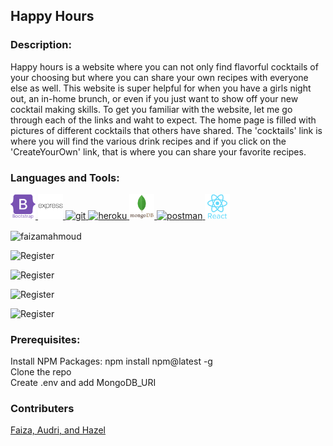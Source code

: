 <h2 align="left">Happy Hours</h2>


<h3 align="left">Description:</h3>
Happy hours is a website where you can not only find flavorful cocktails of your choosing but where you can share your own recipes with everyone else as well. This website is super helpful for when you have a girls night out, an in-home brunch, or even if you just want to show off your new cocktail making skills. To get you familiar with the website, let me go through each of the links and waht to expect. The home page is filled with pictures of different cocktails that others have shared. The 'cocktails' link is where you will find the various drink recipes and if you click on the 'CreateYourOwn' link, that is where you can share your favorite recipes. 



<h3 align="left">Languages and Tools:</h3>
<p align="left"> <a href="https://getbootstrap.com" target="_blank" rel="noreferrer"> <img src="https://raw.githubusercontent.com/devicons/devicon/master/icons/bootstrap/bootstrap-plain-wordmark.svg" alt="bootstrap" width="40" height="40"/> </a> <a href="https://expressjs.com" target="_blank" rel="noreferrer"> <img src="https://raw.githubusercontent.com/devicons/devicon/master/icons/express/express-original-wordmark.svg" alt="express" width="40" height="40"/> </a> <a href="https://git-scm.com/" target="_blank" rel="noreferrer"> <img src="https://www.vectorlogo.zone/logos/git-scm/git-scm-icon.svg" alt="git" width="40" height="40"/> </a> <a href="https://heroku.com" target="_blank" rel="noreferrer"> <img src="https://www.vectorlogo.zone/logos/heroku/heroku-icon.svg" alt="heroku" width="40" height="40"/> </a> <a href="https://www.mongodb.com/" target="_blank" rel="noreferrer"> <img src="https://raw.githubusercontent.com/devicons/devicon/master/icons/mongodb/mongodb-original-wordmark.svg" alt="mongodb" width="40" height="40"/> </a> <a href="https://postman.com" target="_blank" rel="noreferrer"> <img src="https://www.vectorlogo.zone/logos/getpostman/getpostman-icon.svg" alt="postman" width="40" height="40"/> </a> <a href="https://reactjs.org/" target="_blank" rel="noreferrer"> <img src="https://raw.githubusercontent.com/devicons/devicon/master/icons/react/react-original-wordmark.svg" alt="react" width="40" height="40"/> </a> </p>

<p><img align="center" src="https://github-readme-stats.vercel.app/api/top-langs?username=faizamahmoud&show_icons=true&locale=en&layout=compact" alt="faizamahmoud" /></p>


![Register](https://i.imgur.com/W3Hcspb.png)

![Register](https://i.imgur.com/hEbKqYX.png)

![Register](https://i.imgur.com/xwhk9bm.png)

![Register](https://i.imgur.com/ESn4VMF.png)



<h3 align="left">Prerequisites:</h3>
Install NPM Packages: npm install npm@latest -g<br/>
Clone the repo <br/>
Create .env and add MongoDB_URI <br/>

 <h3 align="left">Contributers</h3>
<a href = "https://github.com/hazelrahbe/Project-3/graphs/contributors">Faiza, Audri, and Hazel</a>





